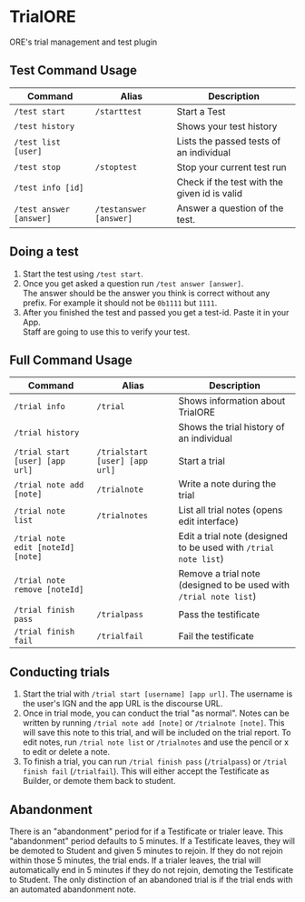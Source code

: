 # TrialORE

ORE's trial management and test plugin

## Test Command Usage

| Command                            | Alias                  | Description                                  |
|------------------------------------|------------------------|----------------------------------------------|
| `/test start`                      | `/starttest`           | Start a Test                                 |
| `/test history`                    |                        | Shows your test history                      |
| `/test list [user]`                |                        | Lists the passed tests of an individual      |
| `/test stop `                      | `/stoptest`            | Stop your current test run                   |
| `/test info [id]`                  |                        | Check if the test with the given id is valid |
| `/test answer [answer]`            | `/testanswer [answer]` | Answer a question of the test.               |

## Doing a test
1. Start the test using `/test start`.
2. Once you get asked a question run `/test answer [answer]`. \
The answer should be the answer you think is correct without any prefix. For example it should not be `0b1111` but `1111`.
3. After you finished the test and passed you get a test-id. Paste it in your App. \
Staff are going to use this to verify your test.

## Full Command Usage

| Command                            | Alias                          | Description                                                       |
|------------------------------------|--------------------------------|-------------------------------------------------------------------|
| `/trial info`                      | `/trial`                       | Shows information about TrialORE                                  |
| `/trial history`                   |                                | Shows the trial history of an individual                          |
| `/trial start [user] [app url]`    | `/trialstart [user] [app url]` | Start a trial                                                     |
| `/trial note add [note]`           | `/trialnote`                   | Write a note during the trial                                     |
| `/trial note list`                 | `/trialnotes`                  | List all trial notes (opens edit interface)                       |
| `/trial note edit [noteId] [note]` |                                | Edit a trial note (designed to be used with `/trial note list`)   |
| `/trial note remove [noteId]`      |                                | Remove a trial note (designed to be used with `/trial note list`) |
| `/trial finish pass`               | `/trialpass`                   | Pass the testificate                                              |
| `/trial finish fail`               | `/trialfail`                   | Fail the testificate                                              |

## Conducting trials

1. Start the trial with `/trial start [username] [app url]`.
The username is the user's IGN and the app URL is the discourse URL.
2. Once in trial mode, you can conduct the trial "as normal".
Notes can be written by running `/trial note add [note]` or `/trialnote [note]`.
This will save this note to this trial, and will be included on the trial report.
To edit notes, run `/trial note list` or `/trialnotes` and use the pencil or x to edit or delete a note.
3. To finish a trial, you can run `/trial finish pass` (`/trialpass`) or `/trial finish fail` (`/trialfail`).
This will either accept the Testificate as Builder, or demote them back to student.

## Abandonment
There is an "abandonment" period for if a Testificate or trialer leave.
This "abandonment" period defaults to 5 minutes.
If a Testificate leaves, they will be demoted to Student and given 5 minutes to rejoin.
If they do not rejoin within those 5 minutes, the trial ends.
If a trialer leaves, the trial will automatically end in 5 minutes if they do not rejoin, demoting the Testificate to Student.
The only distinction of an abandoned trial is if the trial ends with an automated abandonment note.
